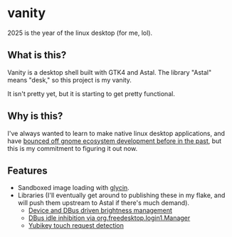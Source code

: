 # vanity

2025 is the year of the linux desktop (for me, lol).

## What is this?

Vanity is a desktop shell built with GTK4 and Astal. The library "Astal" means "desk," so this project is my vanity.

It isn't pretty yet, but it is starting to get pretty functional.

## Why is this?

I've always wanted to learn to make native linux desktop applications, and have [bounced off gnome ecosystem development before in the past](https://github.com/hyperparabolic/move-top-panel), but this is my commitment to figuring it out now.

## Features

- Sandboxed image loading with [glycin](https://gitlab.gnome.org/GNOME/glycin).
- Libraries (I'll eventually get around to publishing these in my flake, and will push them upstream to Astal if there's much demand).
  - [Device and DBus driven brightness management](./src/lib/brightness/device.vala)
  - [DBus idle inhibition via org.freedesktop.login1.Manager](./src/lib/idle)
  - [Yubikey touch request detection](./src/lib/yubikey-touch-detector)

